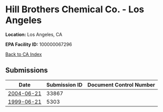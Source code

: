 # Hill Brothers Chemical Co. - Los Angeles

**Location:** Los Angeles, CA

**EPA Facility ID:** 100000067296

[Back to CA Index](../../index.md)

## Submissions

| Date | Submission ID | Document Control Number |
|------|--------------|-------------------------|
| [2004-06-21](submissions/33867.md) | 33867 |  |
| [1999-06-21](submissions/5303.md) | 5303 |  |
